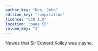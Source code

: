 ```yaml
---
author_key: "Dee, John"
edition_key: "compilation"
license: "CC0 1.0"
location: "page 55"
volume_key: "I"
---
```

Newes that Sir Edward Kelley was slayne.
